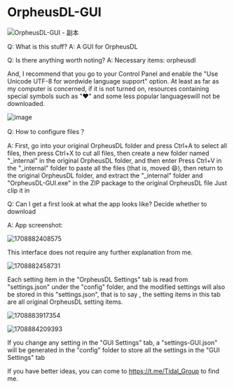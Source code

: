 # OrpheusDL-GUI
![OrpheusDL-GUI - 副本](https://github.com/liusitusha/OrpheusDL-GUI/assets/108543708/bfa5f2a5-3ff5-4cb1-b4eb-cfdcc9be7041)

Q: What is this stuff?
A: A GUI for OrpheusDL

Q: Is there anything worth noting?
A: Necessary items: orpheusdl

And, I recommend that you go to your Control Panel and enable the "Use Unicode UTF-8 for wordwide language support" option. At least as far as my computer is concerned, if it is not turned on, resources containing special symbols such as "♥" and some less popular languages ​​will not be downloaded.

![image](https://github.com/liusitusha/OrpheusDL-GUI/assets/108543708/0f7a0597-90e5-4622-a898-3b642a52b773)

Q: How to configure files？

A: First, go into your original OrpheusDL folder and press Ctrl+A to select all files, then press Ctrl+X to cut all files, then create a new folder named "_internal" in the original OrpheusDL folder, and then enter Press Ctrl+V in the "_internal" folder to paste all the files (that is, moved 😄), then return to the original OrpheusDL folder, and extract the "_internal" folder and "OrpheusDL-GUI.exe" in the ZIP package to the original OrpheusDL file Just clip it in

Q: Can I get a first look at what the app looks like? Decide whether to download

A: App screenshot:

![1708882408575](https://github.com/liusitusha/OrpheusDL-GUI/assets/108543708/69383af4-984c-424e-a926-93a5ceec8fad)

This interface does not require any further explanation from me.

![1708882458731](https://github.com/liusitusha/OrpheusDL-GUI/assets/108543708/782b1944-97af-4a80-b5af-be5cd02b5dec)

Each setting item in the "OrpheusDL Settings" tab is read from "settings.json" under the "config" folder, and the modified settings will also be stored in this "settings.json", that is to say , the setting items in this tab are all original OrpheusDL setting items.

![1708883917354](https://github.com/liusitusha/OrpheusDL-GUI/assets/108543708/a3196272-5b3b-4627-8673-59af27cc8c63)

![1708884209393](https://github.com/liusitusha/OrpheusDL-GUI/assets/108543708/2173ba89-f2ed-4d51-a7d4-7e2d2ad39bff)

If you change any setting in the "GUI Settings" tab, a "settings-GUI.json" will be generated in the "config" folder to store all the settings in the "GUI Settings" tab

If you have better ideas, you can come to https://t.me/Tidal_Group to find me.
